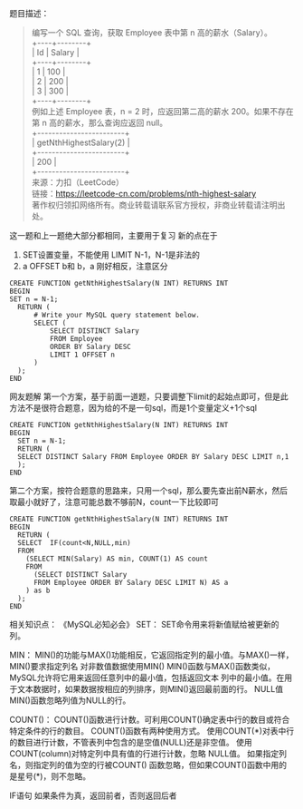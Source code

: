 题目描述：
> 编写一个 SQL 查询，获取 Employee 表中第 n 高的薪水（Salary）。        
+----+--------+       
| Id | Salary |         
+----+--------+        
| 1  | 100    |      
| 2  | 200    |      
| 3  | 300    |      
+----+--------+       
例如上述 Employee 表，n = 2 时，应返回第二高的薪水 200。如果不存在第 n 高的薪水，那么查询应返回 null。      
+------------------------+      
| getNthHighestSalary(2) |        
+------------------------+      
| 200                    |        
+------------------------+         
来源：力扣（LeetCode）       
链接：https://leetcode-cn.com/problems/nth-highest-salary       
著作权归领扣网络所有。商业转载请联系官方授权，非商业转载请注明出处。       

这一题和上一题绝大部分都相同，主要用于复习
新的点在于
1. SET设置变量，不能使用 LIMIT N-1，N-1是非法的
2. a OFFSET b和 b，a 刚好相反，注意区分

```
CREATE FUNCTION getNthHighestSalary(N INT) RETURNS INT
BEGIN
SET n = N-1;
  RETURN (
      # Write your MySQL query statement below.
      SELECT (
          SELECT DISTINCT Salary
          FROM Employee
          ORDER BY Salary DESC
          LIMIT 1 OFFSET n
      )
  );
END
```

网友题解
第一个方案，基于前面一道题，只要调整下limit的起始点即可，但是此方法不是很符合题意，因为给的不是一句sql，而是1个变量定义+1个sql
```
CREATE FUNCTION getNthHighestSalary(N INT) RETURNS INT
BEGIN
  SET n = N-1;
  RETURN (     
  SELECT DISTINCT Salary FROM Employee ORDER BY Salary DESC LIMIT n,1
  );
END
```
第二个方案，按符合题意的思路来，只用一个sql，那么要先查出前N薪水，然后取最小就好了，注意可能总数不够前N，count一下比较即可
```
CREATE FUNCTION getNthHighestSalary(N INT) RETURNS INT
BEGIN
  RETURN (     
  SELECT  IF(count<N,NULL,min) 
  FROM
    (SELECT MIN(Salary) AS min, COUNT(1) AS count
    FROM
      (SELECT DISTINCT Salary
      FROM Employee ORDER BY Salary DESC LIMIT N) AS a
    ) as b
  );
END
```

相关知识点：
《MySQL必知必会》
SET：
SET命令用来将新值赋给被更新的列。

MIN：
MIN()的功能与MAX()功能相反，它返回指定列的最小值。与MAX()一样，MIN()要求指定列名
对非数值数据使用MIN() MIN()函数与MAX()函数类似， MySQL允许将它用来返回任意列中的最小值，包括返回文本 列中的最小值。在用于文本数据时，如果数据按相应的列排序，则MIN()返回最前面的行。
NULL值 MIN()函数忽略列值为NULL的行。

COUNT()：
COUNT()函数进行计数。可利用COUNT()确定表中行的数目或符合特定条件的行的数目。 COUNT()函数有两种使用方式。
 使用COUNT(\*)对表中行的数目进行计数，不管表列中包含的是空值(NULL)还是非空值。
 使用COUNT(column)对特定列中具有值的行进行计数，忽略 NULL值。
如果指定列名，则指定列的值为空的行被COUNT() 函数忽略，但如果COUNT()函数中用的是星号(\*)，则不忽略。

IF语句
如果条件为真，返回前者，否则返回后者
